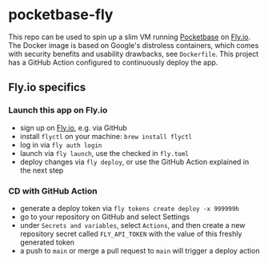 # pocketbase-fly

This repo can be used to spin up a slim VM running [Pocketbase](https://pocketbase.io) on [Fly.io](https://fly.io).
The Docker image is based on Google's distroless containers, which comes with security benefits and usability drawbacks, see `Dockerfile`.
This project has a GitHub Action configured to continuously deploy the app.

## Fly.io specifics

### Launch this app on Fly.io

- sign up on [Fly.io](https://fly.io), e.g. via GitHub
- install `flyctl` on your machine: `brew install flyctl`
- log in via `fly auth login`
- launch via  `fly launch`, use the checked in `fly.toml`
- deploy changes via `fly deploy`, or use the GitHub Action explained in the next step

### CD with GitHub Action

- generate a deploy token via `fly tokens create deploy -x 999999h`
- go to your repository on GitHub and select Settings
- under `Secrets and variables`, select `Actions`, and then create a new repository secret called `FLY_API_TOKEN` with the value of this freshly generated token
- a push to `main` or merge a pull request to `main` will trigger a deploy action
